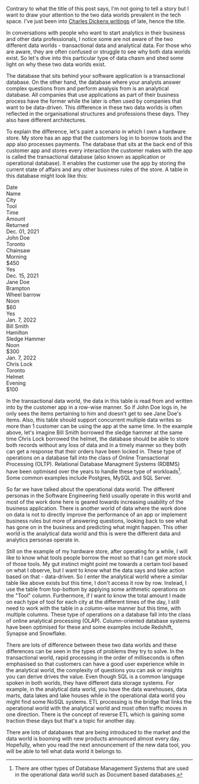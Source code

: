 Contrary to what the title of this post says, I'm not going to tell a story but I want to draw your attention to the two data worlds prevalent in the tech space. I've just been into [Charles Dickens writings](https://en.wikipedia.org/wiki/A_Tale_of_Two_Cities) of late, hence the title. 

In conversations with people who want to start analytics in their business and other data professionals, I notice some are not aware of the two different data worlds - transactional data and analytical data. For those who are aware, they are often confused or struggle to see why both data worlds exist. So let's dive into this particular type of data chasm and shed some light on why these two data worlds exist.

 The database that sits behind your software application is a transactional database. On the other hand, the database where your analysts answer complex questions from and perform analysis from is an analytical database. All companies that use applications as part of their business process have the former while the later is often used by companies that want to be data-driven. This difference in these two data worlds is often reflected in the organisational structures and professions these days. They also have different architectures.

To explain the difference, let's paint a scenario in which I own a hardware store. My store has an app that the customers log in to borrow tools and the app also processes payments. The database that sits at the back end of this customer app and stores every interaction the customer makes with the app is called the transactional database (also known as application or operational database). It enables the customer use the app by storing the current state of affairs and any other business rules of the store. A table in this database might look like this:

<div class="divTable">
    <div class="thead">
        <div class="row">
            <div class="cell">Date</td>
            <div class="cell">Name</td>
            <div class="cell">City</td>
            <div class="cell">Tool</td>
            <div class="cell">Time</td>
            <div class="cell">Amount</td>
            <div class="cell">Returned</td>
        </div>
    </div>
    <div class="tbody">
        <div class="row">
            <div class="cell">Dec. 01, 2021</td>
            <div class="cell">John Doe</td>
            <div class="cell">Toronto</td>
            <div class="cell">Chainsaw</td>
            <div class="cell">Morning</td>
            <div class="cell">$450</td>
            <div class="cell">Yes</td>
        </div>
        <div class="row">
            <div class="cell">Dec. 15, 2021</td>
            <div class="cell">Jane Doe</td>
            <div class="cell">Brampton</td>
            <div class="cell">Wheel barrow</td>
            <div class="cell">Noon</td>
            <div class="cell">$60</td>
            <div class="cell">Yes</td>
        </div>
        <div class="row">
            <div class="cell">Jan. 7, 2022</td>
            <div class="cell">Bill Smith</td>
            <div class="cell">Hamilton</td>
            <div class="cell">Sledge Hammer</td>
            <div class="cell">Noon</td>
            <div class="cell">$300</td>
        </div>
        <div class="row">
            <div class="cell">Jan. 7, 2022</td>
            <div class="cell">Chris Lock</td>
            <div class="cell">Toronto</td>
            <div class="cell">Helmet</td>
            <div class="cell">Evening</td>
            <div class="cell">$100</td>
        </div>
    </div>
</div>


In the transactional data world, the data in this table is read from and written into by the customer app in a row-wise manner. So if John Doe logs in, he only sees the items pertaining to him and doesn't get to see Jane Doe's items. Also, this table should support concurrent multiple data writes so more than 1 customer can be using the app at the same time. In the example above, let's imagine Bill Smith borrowed the sledge hammer at the same time Chris Lock borrowed the helmet, the database should be able to store both records without any loss of data and in a timely manner so they both can get a response that their orders have been locked in. These type of operations on a database fall into the class of Online Transactional Processing (OLTP). Relational Database Managment Systems (RDBMS) have been optimised over the years to handle these type of workloads[^1]. Some common examples include Postgres, MySQL and SQL Server.

So far we have talked about the operational data world. The different personas in the Software Engineering field usually operate in this world and most of the work done here is geared towards increasing usability of the business application. There is another world of data where the work done on data is not to directly improve the performance of an app or implement business rules but more of answering questions, looking back to see what has gone on in the business and predicting what might happen. This other world is the analytical data world and this is were the different data and analytics personas operate in. 

Still on the example of my hardware store, after operating for a while, I will like to know what tools people borrow the most so that I can get more stock of those tools. My gut instinct might point me towards a certain tool based on what I observe, but I want to know what the data says and take action based on that - data-driven. So I enter the analytical world where a similar table like above exists but this time, I don't access it row by row. Instead, I use the table from top-bottom by applying some arithmetic operations on the "Tool" column. Furthermore, if I want to know the total amount I made on each type of tool for each city at the different times of the day, I still need to work with the table in a column-wise manner but this time, with multiple columns. These type of operations on a database fall into the class of online analytical processing (OLAP). Column-oriented database systems have been optimised for these and some examples include Redshift, Synapse and Snowflake. 

There are lots of difference between these two data worlds and these differences can be seen in the types of problems they try to solve. In the transactional world, rapid processing in the order of milliseconds is often emphasised so that customers can have a good user experience while in the analytical world, the complexity of questions you can ask or insights you can derive drives the value. Even though SQL is a common language spoken in both worlds, they have different data storage systems. For example, in the analytical data world, you have the data warehouses, data marts, data lakes and lake houses while in the operational data world you might find some NoSQL systems. ETL processing is the bridge that links the operational world with the analytical world and most often traffic moves in one direction. There is the concept of reverse ETL which is gaining some traction these days but that's a topic for another day.

There are lots of databases that are being introduced to the market and the data world is booming with new products announced almost every day. Hopefully, when you read the next announcement of the new data tool, you will be able to tell what data world it belongs to.


[^1]: There are other types of Database Management Systems that are used in the operational data world such as Document based databases.